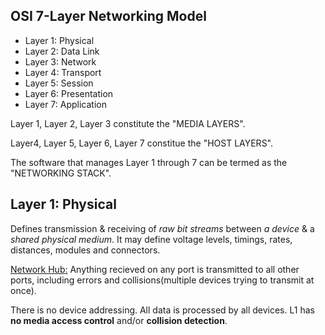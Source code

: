 
## OSI 7-Layer Networking Model
- Layer 1: Physical
- Layer 2: Data Link
- Layer 3: Network
- Layer 4: Transport
- Layer 5: Session
- Layer 6: Presentation
- Layer 7: Application

Layer 1, Layer 2, Layer 3 constitute the "MEDIA LAYERS".

Layer4, Layer 5, Layer 6, Layer 7 constitue the "HOST LAYERS".

The software that manages Layer 1 through 7 can be termed as the "NETWORKING STACK".

## Layer 1: Physical
Defines transmission & receiving of *raw bit streams* between *a device* & a *shared physical medium*.
It may define voltage levels, timings, rates, distances, modules and connectors.

<ins>Network Hub:</ins>
Anything recieved on any port is transmitted to all other ports, including errors and collisions(multiple devices trying to transmit at once).

There is no device addressing. All data is processed by all devices.
L1 has <b>no media access control</b> and/or <b>collision detection</b>.




